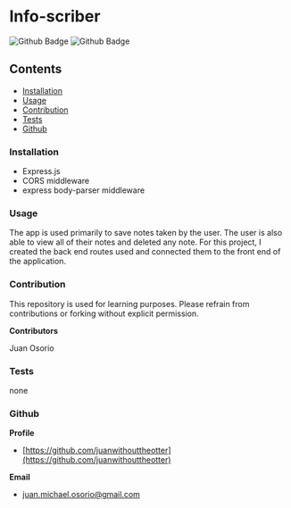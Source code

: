 # Info-scriber
![Github Badge](https://img.shields.io/github/languages/top/juanwithouttheotter/info-scriber)
![Github Badge](https://img.shields.io/github/languages/count/juanwithouttheotter/info-scriber?color=green)

## Contents
* [Installation](#Installation)
* [Usage](#Usage)
* [Contribution](#Contribution)
* [Tests](#Tests)
* [Github](#Github)

### Installation
* Express.js
* CORS middleware
* express body-parser middleware

### Usage
The app is used primarily to save notes taken by the user. The user is also able to view all of their notes and deleted any note. 
For this project, I created the back end routes used and connected them to the front end of the application.  

### Contribution

This repository is used for learning purposes. Please refrain from contributions or forking without explicit permission.

**Contributors**

Juan Osorio

### Tests
none

### Github
**Profile**
* [https://github.com/juanwithouttheotter](https://github.com/juanwithouttheotter)

**Email**
* [juan.michael.osorio@gmail.com](juan.michael.osorio@gmail.com)
